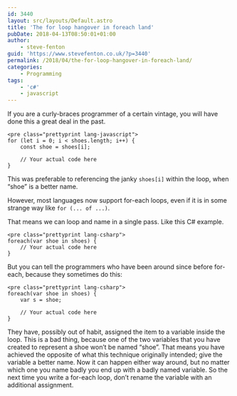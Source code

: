 ```yaml
---
id: 3440
layout: src/layouts/Default.astro
title: 'The for loop hangover in foreach land'
pubDate: 2018-04-13T08:50:01+01:00
author:
    - steve-fenton
guid: 'https://www.stevefenton.co.uk/?p=3440'
permalink: /2018/04/the-for-loop-hangover-in-foreach-land/
categories:
    - Programming
tags:
    - 'c#'
    - javascript
---
```


If you are a curly-braces programmer of a certain vintage, you will have done this a great deal in the past.

```
<pre class="prettyprint lang-javascript">
for (let i = 0; i < shoes.length; i++) {
    const shoe = shoes[i];

    // Your actual code here
}
```

This was preferable to referencing the janky `shoes[i]` within the loop, when “shoe” is a better name.

However, most languages now support for-each loops, even if it is in some strange way like `for (... of ...)`.

That means we can loop and name in a single pass. Like this C# example.

```
<pre class="prettyprint lang-csharp">
foreach(var shoe in shoes) {
    // Your actual code here
}
```

But you can tell the programmers who have been around since before for-each, because they sometimes do this:

```
<pre class="prettyprint lang-csharp">
foreach(var shoe in shoes) {
    var s = shoe;

    // Your actual code here
}
```

They have, possibly out of habit, assigned the item to a variable inside the loop. This is a bad thing, because one of the two variables that you have created to represent a shoe won’t be named “shoe”. That means you have achieved the opposite of what this technique originally intended; give the variable a better name. Now it can happen either way around, but no matter which one you name badly you end up with a badly named variable. So the next time you write a for-each loop, don’t rename the variable with an additional assignment.